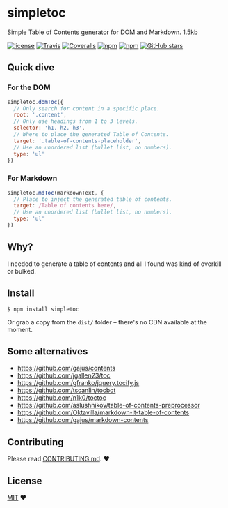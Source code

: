 simpletoc
=========

Simple Table of Contents generator for DOM and Markdown. 1.5kb

[![license](https://img.shields.io/github/license/stefanmaric/simpletoc.svg)]()
[![Travis](https://img.shields.io/travis/stefanmaric/simpletoc.svg)]()
[![Coveralls](https://img.shields.io/coveralls/stefanmaric/simpletoc.svg)]()
[![npm](https://img.shields.io/npm/v/simpletoc.svg)]()
[![npm](https://img.shields.io/npm/dt/simpletoc.svg)]()
[![GitHub stars](https://img.shields.io/github/stars/stefanmaric/simpletoc.svg?style=flat-square)](https://github.com/stefanmaric/simpletoc/stargazers)


## Quick dive

### For the DOM

```javascript
simpletoc.domToc({
  // Only search for content in a specific place.
  root: '.content',
  // Only use headings from 1 to 3 levels.
  selector: 'h1, h2, h3',
  // Where to place the generated Table of Contents.
  target: '.table-of-contents-placeholder',
  // Use an unordered list (bullet list, no numbers).
  type: 'ul'
})
```

### For Markdown

```javascript
simpletoc.mdToc(markdownText, {
  // Place to inject the generated table of contents.
  target: /Table of contents here/,
  // Use an unordered list (bullet list, no numbers).
  type: 'ul'
})
```

## Why?

I needed to generate a table of contents and all I found was kind of overkill or bulked.


## Install

```shell
$ npm install simpletoc
```

Or grab a copy from the `dist/` folder – there's no CDN available at the moment.


## Some alternatives

* https://github.com/gajus/contents
* https://github.com/jgallen23/toc
* https://github.com/gfranko/jquery.tocify.js
* https://github.com/tscanlin/tocbot
* https://github.com/n1k0/toctoc
* https://github.com/aslushnikov/table-of-contents-preprocessor
* https://github.com/Oktavilla/markdown-it-table-of-contents
* https://github.com/gajus/markdown-contents


## Contributing

Please read [CONTRIBUTING.md](./CONTRIBUTING.md). ♥


## License

[MIT](./LICENSE) ♥
